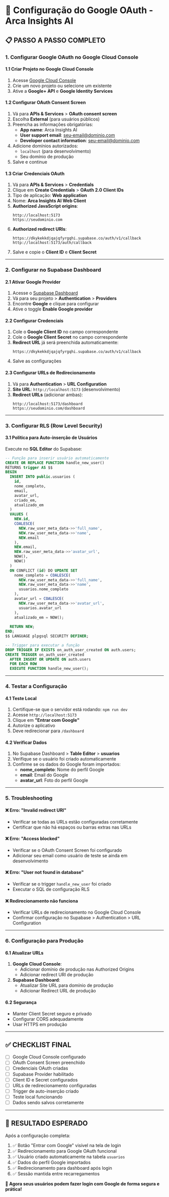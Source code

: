 # 🔑 Configuração do Google OAuth - Arca Insights AI

## 📋 **PASSO A PASSO COMPLETO**

### **1. Configurar Google OAuth no Google Cloud Console**

#### **1.1 Criar Projeto no Google Cloud Console**
1. Acesse [Google Cloud Console](https://console.cloud.google.com/)
2. Crie um novo projeto ou selecione um existente
3. Ative a **Google+ API** e **Google Identity Services**

#### **1.2 Configurar OAuth Consent Screen**
1. Vá para **APIs & Services** > **OAuth consent screen**
2. Escolha **External** (para usuários públicos)
3. Preencha as informações obrigatórias:
   - **App name**: Arca Insights AI
   - **User support email**: seu-email@dominio.com
   - **Developer contact information**: seu-email@dominio.com
4. Adicione domínios autorizados:
   - `localhost` (para desenvolvimento)
   - Seu domínio de produção
5. Salve e continue

#### **1.3 Criar Credenciais OAuth**
1. Vá para **APIs & Services** > **Credentials**
2. Clique em **Create Credentials** > **OAuth 2.0 Client IDs**
3. Tipo de aplicação: **Web application**
4. Nome: **Arca Insights AI Web Client**
5. **Authorized JavaScript origins**:
   ```
   http://localhost:5173
   https://seudominio.com
   ```
6. **Authorized redirect URIs**:
   ```
   https://dkykekkdjqajqfyrgqhi.supabase.co/auth/v1/callback
   http://localhost:5173/auth/callback
   ```
7. Salve e copie o **Client ID** e **Client Secret**

---

### **2. Configurar no Supabase Dashboard**

#### **2.1 Ativar Google Provider**
1. Acesse o [Supabase Dashboard](https://supabase.com/dashboard)
2. Vá para seu projeto > **Authentication** > **Providers**
3. Encontre **Google** e clique para configurar
4. Ative o toggle **Enable Google provider**

#### **2.2 Configurar Credenciais**
1. Cole o **Google Client ID** no campo correspondente
2. Cole o **Google Client Secret** no campo correspondente
3. **Redirect URL** já será preenchida automaticamente:
   ```
   https://dkykekkdjqajqfyrgqhi.supabase.co/auth/v1/callback
   ```
4. Salve as configurações

#### **2.3 Configurar URLs de Redirecionamento**
1. Vá para **Authentication** > **URL Configuration**
2. **Site URL**: `http://localhost:5173` (desenvolvimento)
3. **Redirect URLs** (adicionar ambas):
   ```
   http://localhost:5173/dashboard
   https://seudominio.com/dashboard
   ```

---

### **3. Configurar RLS (Row Level Security)**

#### **3.1 Política para Auto-inserção de Usuários**
Execute no **SQL Editor** do Supabase:

```sql
-- Função para inserir usuário automaticamente
CREATE OR REPLACE FUNCTION handle_new_user() 
RETURNS trigger AS $$
BEGIN
  INSERT INTO public.usuarios (
    id, 
    nome_completo, 
    email, 
    avatar_url, 
    criado_em, 
    atualizado_em
  )
  VALUES (
    NEW.id,
    COALESCE(
      NEW.raw_user_meta_data->>'full_name', 
      NEW.raw_user_meta_data->>'name',
      NEW.email
    ),
    NEW.email,
    NEW.raw_user_meta_data->>'avatar_url',
    NOW(),
    NOW()
  )
  ON CONFLICT (id) DO UPDATE SET
    nome_completo = COALESCE(
      NEW.raw_user_meta_data->>'full_name', 
      NEW.raw_user_meta_data->>'name',
      usuarios.nome_completo
    ),
    avatar_url = COALESCE(
      NEW.raw_user_meta_data->>'avatar_url',
      usuarios.avatar_url
    ),
    atualizado_em = NOW();
  
  RETURN NEW;
END;
$$ LANGUAGE plpgsql SECURITY DEFINER;

-- Trigger para executar a função
DROP TRIGGER IF EXISTS on_auth_user_created ON auth.users;
CREATE TRIGGER on_auth_user_created
  AFTER INSERT OR UPDATE ON auth.users
  FOR EACH ROW 
  EXECUTE FUNCTION handle_new_user();
```

---

### **4. Testar a Configuração**

#### **4.1 Teste Local**
1. Certifique-se que o servidor está rodando: `npm run dev`
2. Acesse `http://localhost:5173`
3. Clique em **"Entrar com Google"**
4. Autorize o aplicativo
5. Deve redirecionar para `/dashboard`

#### **4.2 Verificar Dados**
1. No Supabase Dashboard > **Table Editor** > **usuarios**
2. Verifique se o usuário foi criado automaticamente
3. Confirme se os dados do Google foram importados:
   - **nome_completo**: Nome do perfil Google
   - **email**: Email do Google
   - **avatar_url**: Foto do perfil Google

---

### **5. Troubleshooting**

#### **❌ Erro: "Invalid redirect URI"**
- Verificar se todas as URLs estão configuradas corretamente
- Certificar que não há espaços ou barras extras nas URLs

#### **❌ Erro: "Access blocked"**
- Verificar se o OAuth Consent Screen foi configurado
- Adicionar seu email como usuário de teste se ainda em desenvolvimento

#### **❌ Erro: "User not found in database"**
- Verificar se o trigger `handle_new_user` foi criado
- Executar o SQL de configuração RLS

#### **❌ Redirecionamento não funciona**
- Verificar URLs de redirecionamento no Google Cloud Console
- Confirmar configuração no Supabase > Authentication > URL Configuration

---

### **6. Configuração para Produção**

#### **6.1 Atualizar URLs**
1. **Google Cloud Console**:
   - Adicionar domínio de produção nas Authorized Origins
   - Adicionar redirect URI de produção
2. **Supabase Dashboard**:
   - Atualizar Site URL para domínio de produção
   - Adicionar Redirect URL de produção

#### **6.2 Segurança**
- Manter Client Secret seguro e privado
- Configurar CORS adequadamente
- Usar HTTPS em produção

---

## ✅ **CHECKLIST FINAL**

- [ ] Google Cloud Console configurado
- [ ] OAuth Consent Screen preenchido
- [ ] Credenciais OAuth criadas
- [ ] Supabase Provider habilitado
- [ ] Client ID e Secret configurados
- [ ] URLs de redirecionamento configuradas
- [ ] Trigger de auto-inserção criado
- [ ] Teste local funcionando
- [ ] Dados sendo salvos corretamente

---

## 🎯 **RESULTADO ESPERADO**

Após a configuração completa:
1. ✅ Botão "Entrar com Google" visível na tela de login
2. ✅ Redirecionamento para Google OAuth funcional
3. ✅ Usuário criado automaticamente na tabela `usuarios`
4. ✅ Dados do perfil Google importados
5. ✅ Redirecionamento para dashboard após login
6. ✅ Sessão mantida entre recarregamentos

**🚀 Agora seus usuários podem fazer login com Google de forma segura e prática!** 